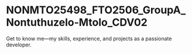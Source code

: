 # NONMTO25498_FTO2506_GroupA_Nontuthuzelo-Mtolo_CDV02
Get to know me—my skills, experience, and projects as a passionate developer.

